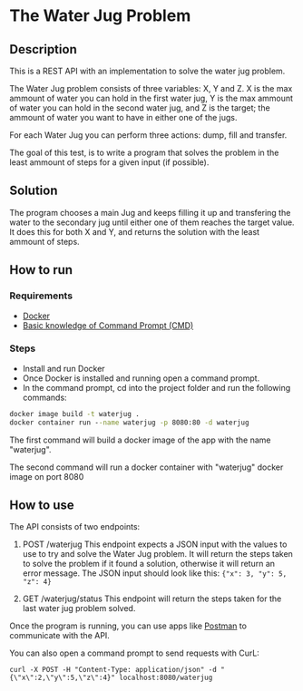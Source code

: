 # The Water Jug Problem

## Description

This is a REST API with an implementation to solve the water jug problem.

The Water Jug problem consists of three variables: X, Y and Z. X is the max ammount of water you can hold in the first water jug, Y is the max ammount of water you can hold in the second water jug, and Z is the target; the ammount of water you want to have in either one of the jugs.

For each Water Jug you can perform three actions: dump, fill and transfer.

The goal of this test, is to write a program that solves the problem in the least ammount of steps for a given input (if possible).

## Solution
The program chooses a main Jug and keeps filling it up and transfering the water to the secondary jug until either one of them reaches the target value. It does this for both X and Y, and returns the solution with the least ammount of steps.

## How to run

### Requirements
- [Docker](https://docs.docker.com/desktop/install/windows-install/)
- [Basic knowledge of Command Prompt (CMD)](https://www.makeuseof.com/tag/a-beginners-guide-to-the-windows-command-line/)
### Steps
- Install and run Docker
- Once Docker is installed and running open a command prompt. 
- In the command prompt, cd into the project folder and run the following commands:

```cmd
docker image build -t waterjug .
docker container run --name waterjug -p 8080:80 -d waterjug
```
The first command will build a docker image of the app with the name "waterjug". 

The second command will run a docker container with "waterjug" docker image on port 8080

## How to use
The API consists of two endpoints:
1. POST /waterjug This endpoint expects a JSON input with the values to use to try and solve the Water Jug problem. It will return the steps taken to solve the problem if it found a solution, otherwise it will return an error message. The JSON input should look like this: `{"x": 3, "y": 5, "z": 4}`

2. GET /waterjug/status This endpoint will return the steps taken for the last water jug problem solved.

Once the program is running, you can use apps like [Postman](https://www.postman.com/) to communicate with the API.

You can also open a command prompt to send requests with CurL:
```
curl -X POST -H "Content-Type: application/json" -d "{\"x\":2,\"y\":5,\"z\":4}" localhost:8080/waterjug
```